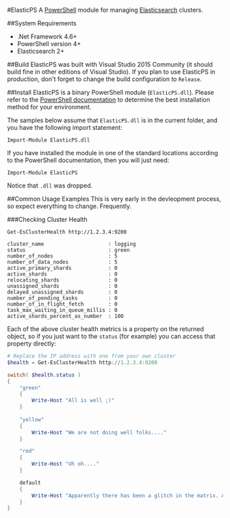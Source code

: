 #ElasticPS
A [PowerShell](https://technet.microsoft.com/en-us/library/bb978526.aspx) module for managing [Elasticsearch](https://www.elastic.co/) clusters.

##System Requirements
* .Net Framework 4.6+
* PowerShell version 4+
* Elasticsearch 2+

##Build
ElasticPS was built with Visual Studio 2015 Community (it should build fine in other editions of Visual Studio). If you plan to use ElasticPS in production, don't forget to change the build configuration to `Release`.

##Install
ElasticPS is a binary PowerShell module (`ElasticPS.dll`). Please refer to the [PowerShell documentation](https://technet.microsoft.com/en-us/library/dd878350%28v=vs.85%29.aspx) to determine the best installation method for your environment.

The samples below assume that `ElasticPS.dll` is in the current folder, and you have the following import statement:
```
Import-Module ElasticPS.dll
```

If you have installed the module in one of the standard locations according to the PowerShell documentation, then you will just need:
```
Import-Module ElasticPS
``` 
Notice that `.dll` was dropped.

##Common Usage Examples
This is very early in the devleopment process, so expect everything to change. Frequently.

###Checking Cluster Health
```
Get-EsClusterHealth http://1.2.3.4:9200

cluster_name                     : logging
status                           : green
number_of_nodes                  : 5
number_of_data_nodes             : 5
active_primary_shards            : 0
active_shards                    : 0
relocating_shards                : 0
unassigned_shards                : 0
delayed_unassigned_shards        : 0
number_of_pending_tasks          : 0
number_of_in_flight_fetch        : 0
task_max_waiting_in_queue_millis : 0
active_shards_percent_as_number  : 100
```
Each of the above cluster health metrics is a property on the returned object, so if you just want to the `status` (for example) you can access that property directly:
```PowerShell
# Replace the IP address with one from your own cluster
$health = Get-EsClusterHealth http://1.2.3.4:9200

switch( $health.status )
{
    "green" 
    {
        Write-Host "All is well ;)"
    }
    
    "yellow" 
    {
        Write-Host "We are not doing well folks...." 
    }

    "red" 
    {
        Write-Host "Uh oh...." 
    }

    default
    {
        Write-Host "Apparently there has been a glitch in the matrix. Again." 
    }
}
```